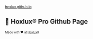<sub>[hoxlux.github.io](https://hoxlux.github.io)</sub>

## 🚀 Hoxlux® Pro Github Page

<sub><sup>Made with ❤️ at [Hoxlux®](https://hoxlux.com)</sup></sub>
